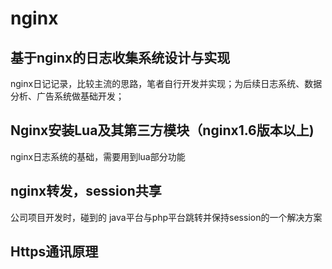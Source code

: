 # nginx

## 基于nginx的日志收集系统设计与实现
 
nginx日记记录，比较主流的思路，笔者自行开发并实现；为后续日志系统、数据分析、广告系统做基础开发；

## Nginx安装Lua及其第三方模块（nginx1.6版本以上)

nginx日志系统的基础，需要用到lua部分功能

## nginx转发，session共享

公司项目开发时，碰到的 java平台与php平台跳转并保持session的一个解决方案

## Https通讯原理

